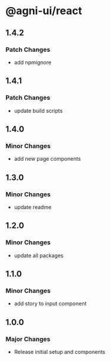 # @agni-ui/react

## 1.4.2

### Patch Changes

- add npmignore

## 1.4.1

### Patch Changes

- update build scripts

## 1.4.0

### Minor Changes

- add new page components

## 1.3.0

### Minor Changes

- update readme

## 1.2.0

### Minor Changes

- update all packages

## 1.1.0

### Minor Changes

- add story to input component

## 1.0.0

### Major Changes

- Release initial setup and components
